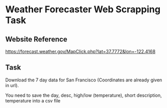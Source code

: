 # Weather Forecaster Web Scrapping Task

## Website Reference
https://forecast.weather.gov/MapClick.php?lat=37.7772&lon=-122.4168

## Task
Download the 7 day data for San Francisco (Coordinates are already given in url).

You need to save the day, desc, high/low (temperature), short description, temperature into a csv file
